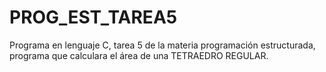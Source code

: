 # PROG_EST_TAREA5
Programa en lenguaje C, tarea 5 de la materia programación estructurada, programa que calculara el área de una TETRAEDRO REGULAR.
